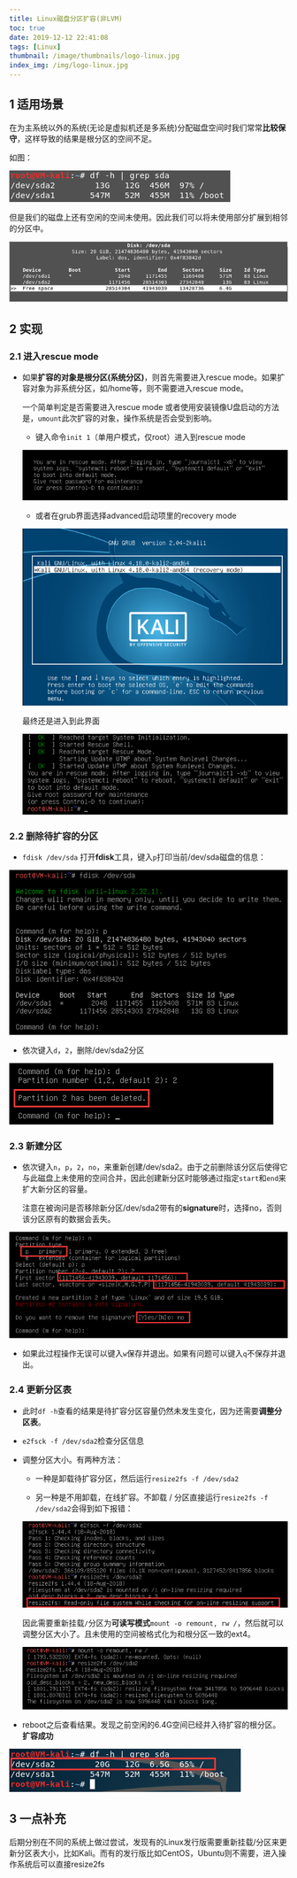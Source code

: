 ```yaml
---
title: Linux磁盘分区扩容(非LVM)
toc: true
date: 2019-12-12 22:41:08
tags: [Linux]
thumbnail: /image/thumbnails/logo-linux.jpg
index_img: /img/logo-linux.jpg
---
```


## 1 适用场景

在为主系统以外的系统(无论是虚拟机还是多系统)分配磁盘空间时我们常常**比较保守**，这样导致的结果是根分区的空间不足。<!-- more -->

如图：

![](https://raw.githubusercontent.com/QGrain/picBed/master/img/20191102191126.png)

但是我们的磁盘上还有空闲的空间未使用。因此我们可以将未使用部分扩展到相邻的分区中。

![](https://raw.githubusercontent.com/QGrain/picBed/master/img/20191102192359.png)

## 2 实现

### 2.1 进入rescue mode

- 如果**扩容的对象是根分区(系统分区)**，则首先需要进入rescue mode。如果扩容对象为非系统分区，如/home等，则不需要进入rescue mode。

  一个简单判定是否需要进入rescue mode 或者使用安装镜像U盘启动的方法是，`umount`此次扩容的对象，操作系统是否会受到影响。

  - 键入命令`init 1`（单用户模式，仅root）进入到rescue mode

  ![](https://raw.githubusercontent.com/QGrain/picBed/master/img/20191102205559.png)

  - 或者在grub界面选择advanced启动项里的recovery mode

  ![](https://raw.githubusercontent.com/QGrain/picBed/master/img/20191102205706.png)

  最终还是进入到此界面

  ![](https://raw.githubusercontent.com/QGrain/picBed/master/img/20191102210135.png)

### 2.2 删除待扩容的分区

- `fdisk /dev/sda` 打开**fdisk**工具，键入`p`打印当前/dev/sda磁盘的信息：

![](https://raw.githubusercontent.com/QGrain/picBed/master/img/20191102210505.png)

- 依次键入`d`，`2`，删除/dev/sda2分区

![](https://raw.githubusercontent.com/QGrain/picBed/master/img/20191102210624.png)



### 2.3 新建分区

- 依次键入`n`，`p`，`2`，`no`，来重新创建/dev/sda2。由于之前删除该分区后使得它与此磁盘上未使用的空间合并，因此创建新分区时能够通过指定`start`和`end`来扩大新分区的容量。

  注意在被询问是否移除新分区/dev/sda2带有的**signature**时，选择no，否则该分区原有的数据会丢失。

![](https://raw.githubusercontent.com/QGrain/picBed/master/img/20191102210932.png)

- 如果此过程操作无误可以键入`w`保存并退出。如果有问题可以键入`q`不保存并退出。



### 2.4 更新分区表

- 此时`df -h`查看的结果是待扩容分区容量仍然未发生变化，因为还需要**调整分区表**。

- `e2fsck -f /dev/sda2`检查分区信息

- 调整分区大小。有两种方法：

  - 一种是卸载待扩容分区，然后运行`resize2fs -f /dev/sda2`

  - 另一种是不用卸载，在线扩容。不卸载 / 分区直接运行`resize2fs -f /dev/sda2`会得到如下报错：

  ![](https://raw.githubusercontent.com/QGrain/picBed/master/img/20191102212415.png)

  因此需要重新挂载`/`分区为**可读写模式**`mount -o remount, rw /`，然后就可以调整分区大小了。且未使用的空间被格式化为和根分区一致的ext4。

  ![](https://raw.githubusercontent.com/QGrain/picBed/master/img/20191102212921.png)

- reboot之后查看结果。发现之前空闲的6.4G空间已经并入待扩容的根分区。**扩容成功**

![](https://raw.githubusercontent.com/QGrain/picBed/master/img/20191102213630.png)

## 3 一点补充

后期分别在不同的系统上做过尝试，发现有的Linux发行版需要重新挂载/分区来更新分区表大小，比如Kali。而有的发行版比如CentOS，Ubuntu则不需要，进入操作系统后可以直接resize2fs
